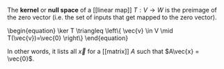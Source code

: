 The **kernel** or **null space** of a [[linear map]] $T: V \to W$ is the preimage of the zero vector (i.e. the set of inputs that get mapped to the zero vector).

\begin{equation}
\ker T \triangleq \left\\{ \vec{v} \in V \mid T(\vec{v})=\vec{0} \right\\}
\end{equation}

In other words, it lists all $\vec{x}$ for a [[matrix]] $A$ such that $A\vec{x} = \vec{0}$.